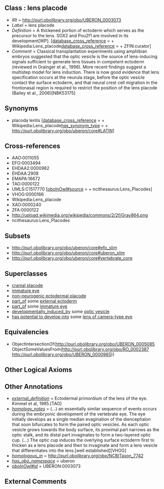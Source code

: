 
## Class : lens placode

 * *IRI* = http://purl.obolibrary.org/obo/UBERON_0003073
 * *Label* = lens placode
 * *Definition* = A thickened portion of ectoderm which serves as the precursor to the lens. SOX2 and Pou2f1 are involved in its development[WP]. [[database_cross_reference](../../ef/oboInOwl#hasDbXref.md) =  + Wikipedia:Lens_placode[database_cross_reference](../../ef/oboInOwl#hasDbXref.md) =  + ZFIN:curator]
 * *Comment* = Classical transplantation experiments using amphibian embryos suggested that the optic vesicle is the source of lens-inducing signals sufficient to generate lens tissues in competent ectoderm (reviewed in Grainger et al., 1996). More recent findings suggest a multistep model for lens induction. There is now good evidence that lens specification occurs at the neurula stage, before the optic vesicle contact the surface ectoderm, and that neural crest cell migration in the frontonasal region is required to restrict the position of the lens placode (Bailey et al., 2006)[NBK53175]

## Synonyms

 * placoda lentis [[database_cross_reference](../../ef/oboInOwl#hasDbXref.md) =  + Wikipedia:Lens_placode[has_synonym_type](../../pe/oboInOwl#hasSynonymType.md) =  + http://purl.obolibrary.org/obo/uberon/core#LATIN]

## Cross-references

 * AAO:0011055
 * EFO:0003494
 * EHDAA2:0000982
 * EHDAA:2908
 * EMAPA:16672
 * TAO:0000122
 * UMLS:C1517770 [[oboInOwl#source](../../ce/oboInOwl#source.md) =  + ncithesaurus:Lens_Placodes]
 * VHOG:0000166
 * Wikipedia:Lens_placode
 * XAO:0000240
 * ZFA:0000122
 * http://upload.wikimedia.org/wikipedia/commons/2/2f/Gray864.png
 * ncithesaurus:Lens_Placodes

## Subsets

 * http://purl.obolibrary.org/obo/uberon/core#efo_slim
 * http://purl.obolibrary.org/obo/uberon/core#uberon_slim
 * http://purl.obolibrary.org/obo/uberon/core#vertebrate_core

## Superclasses

 * [cranial placode](../../UBERON/46/UBERON_0002546.md)
 * [immature eye](../../UBERON/12/UBERON_0010312.md)
 * [non-neurogenic ectodermal placode](../../UBERON/14/UBERON_0011814.md)
 * [part_of](../../BFO/50/BFO_0000050.md) some [external ectoderm](../../UBERON/76/UBERON_0000076.md)
 * [part_of](../../BFO/50/BFO_0000050.md) some [immature eye](../../UBERON/12/UBERON_0010312.md)
 * [developmentally_induced_by](../../RO/56/RO_0002256.md) some [optic vesicle](../../UBERON/28/UBERON_0004128.md)
 * [has potential to develop into](../../RO/87/RO_0002387.md) some [lens of camera-type eye](../../UBERON/65/UBERON_0000965.md)

## Equivalencies

 * ObjectIntersectionOf(<http://purl.obolibrary.org/obo/UBERON_0005085> ObjectSomeValuesFrom(<http://purl.obolibrary.org/obo/RO_0002387> <http://purl.obolibrary.org/obo/UBERON_0000965>))

## Other Logical Axioms


## Other Annotations

 * *[external_definition](../../UBPROP/01/UBPROP_0000001.md)* = Ectodermal primordium of the lens of the eye. Kimmel et al, 1995.[TAO]
 * *[homology_notes](../../UBPROP/03/UBPROP_0000003.md)* =  (...) an essentially similar sequence of events occurs during the embryonic development of the vertebrate eye. The eye initially develops as a single median evagination of the diencephalon that soon bifurcates to form the paired optic vesicles. As each optic vesicle grows towards the body surface, its proximal part narrows as the optic stalk, and its distal part invaginates to form a two-layered optic cup. (...) The optic cup induces the overlying surface ectoderm first to thicken as a lens placode and then to invaginate and form a lens vesicle that differentiates into the lens.[well established][VHOG]
 * *[homologous_in](../../core#homologous/in/core#homologous_in.md)* = http://purl.obolibrary.org/obo/NCBITaxon_7742
 * *[has_obo_namespace](../../ce/oboInOwl#hasOBONamespace.md)* = uberon
 * *[oboInOwl#id](../../id/oboInOwl#id.md)* = UBERON:0003073

## External Comments

